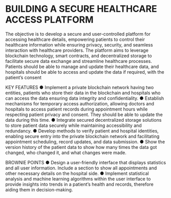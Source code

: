 # BUILDING A SECURE HEALTHCARE ACCESS PLATFORM

The objective is to develop a secure and user-controlled platform for accessing healthcare
details, empowering patients to control their healthcare information while ensuring privacy,
security, and seamless interaction with healthcare providers. The platform aims to leverage
blockchain technology, smart contracts, and decentralized storage to facilitate secure data
exchange and streamline healthcare processes. Patients should be able to manage and update
their healthcare data, and hospitals should be able to access and update the data if required,
with the patient’s consent

KEY FEATURES
● Implement a private blockchain network having two entities, patients who store their data
in the blockchain and hospitals who can access the data ensuring data integrity and
confidentiality.
● Establish mechanisms for temporary access authorization, allowing doctors and
hospitals to access patient records during appointment hours while respecting patient
privacy and consent. They should be able to update the data during this time.
● Integrate secured decentralized storage solutions to store patient data securely while
maintaining accessibility and redundancy.
● Develop methods to verify patient and hospital identities, enabling secure entry into the
private blockchain network and facilitating appointment scheduling, record updates, and
data submission.
● Show the version history of the patient data to show how many times the data got
changed, who changed it, and what changes were made.

BROWNIE POINTS
● Design a user-friendly interface that displays statistics and all user information. Include
a section to show all appointments and other necessary details on the hospital side.
● Implement statistical analysis and machine learning algorithms within the user interface
to provide insights into trends in a patient’s health and records, therefore aiding them in
decision-making.

